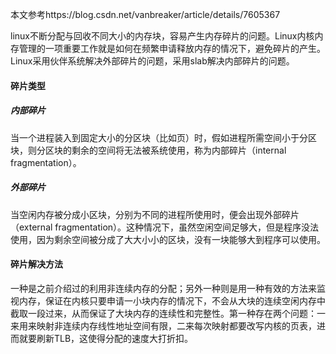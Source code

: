 本文参考https://blog.csdn.net/vanbreaker/article/details/7605367

linux不断分配与回收不同大小的内存块，容易产生内存碎片的问题。Linux内核内存管理的一项重要工作就是如何在频繁申请释放内存的情况下，避免碎片的产生。Linux采用伙伴系统解决外部碎片的问题，采用slab解决内部碎片的问题。

#### 碎片类型
##### 内部碎片
当一个进程装入到固定大小的分区块（比如页）时，假如进程所需空间小于分区块，则分区块的剩余的空间将无法被系统使用，称为内部碎片（internal fragmentation）。
##### 外部碎片
当空闲内存被分成小区块，分别为不同的进程所使用时，便会出现外部碎片（external fragmentation）。这种情况下，虽然空闲空间足够大，但是程序没法使用，因为剩余空间被分成了大大小小的区块，没有一块能够大到程序可以使用。

#### 碎片解决方法
一种是之前介绍过的利用非连续内存的分配；另外一种则是用一种有效的方法来监视内存，保证在内核只要申请一小块内存的情况下，不会从大块的连续空闲内存中截取一段过来，从而保证了大块内存的连续性和完整性。第一种存在两个问题：一来用来映射非连续内存线性地址空间有限，二来每次映射都要改写内核的页表，进而就要刷新TLB，这使得分配的速度大打折扣。
